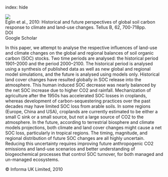 index: hide

<div class="Citation">
    <div class="Citation-thumb CitationThumb-linked"  data-href="https://doi.org/10.1111/j.1600-0889.2010.00499.x">
      <img src="https://static.claimspace.cloud/climate-study-static/refs/thumbs/12/Eglin_et_al_2010-thumb.png" />
    </div>

  <div class="Citation-body">
    <div class="Citation-text">Eglin et al., 2010: Historical and future perspectives of global soil carbon response to climate and land-use changes. <span class="Article-journal">Tellus B, </span><span class="Article-volume">62, </span>700-718pp.</div>
    <div class="Citation-links">
      <div class="CitationLink" data-href="https://doi.org/10.1111/j.1600-0889.2010.00499.x">
        <div class="CitationLink-icon CitationLink-Doi"></div>
        <div class="CitationLink-text">DOI</div>
      </div>
      <div class="CitationLink" data-href="https://scholar.google.com/scholar?q=10.1111/j.1600-0889.2010.00499.x">
        <div class="CitationLink-icon CitationLink-Scholar"></div>
        <div class="CitationLink-text">Google Scholar</div>
      </div>
    </div>
  </div>
</div>

In this paper, we attempt to analyse the respective influences of land-use and climate changes on the global and regional balances of soil organic carbon (SOC) stocks. Two time periods are analysed: the historical period 1901–2000 and the period 2000–2100. The historical period is analysed using a synthesis of published data as well as new global and regional model simulations, and the future is analysed using models only. Historical land cover changes have resulted globally in SOC release into the atmosphere. This human induced SOC decrease was nearly balanced by the net SOC increase due to higher CO2 and rainfall. Mechanization of agriculture after the 1950s has accelerated SOC losses in croplands, whereas development of carbon-sequestering practices over the past decades may have limited SOC loss from arable soils. In some regions (Europe, China and USA), croplands are currently estimated to be either a small C sink or a small source, but not a large source of CO2 to the atmosphere. In the future, according to terrestrial biosphere and climate models projections, both climate and land cover changes might cause a net SOC loss, particularly in tropical regions. The timing, magnitude, and regional distribution of future SOC changes are all highly uncertain. Reducing this uncertainty requires improving future anthropogenic CO2 emissions and land-use scenarios and better understanding of biogeochemical processes that control SOC turnover, for both managed and un-managed ecosystems.

<div class="Citation-copy">
&copy; Informa UK Limited, 2010
</div>
